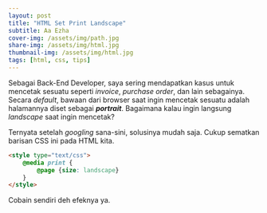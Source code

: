 ```yaml
---
layout: post
title: "HTML Set Print Landscape"
subtitle: Aa Ezha
cover-img: /assets/img/path.jpg
share-img: /assets/img/html.jpg
thumbnail-img: /assets/img/html.jpg
tags: [html, css, tips]
---
```


Sebagai Back-End Developer, saya sering mendapatkan kasus untuk mencetak sesuatu seperti *invoice*, *purchase order*, dan lain sebagainya. Secara *default*, bawaan dari browser saat ingin mencetak sesuatu adalah halamannya diset sebagai ***portrait***. Bagaimana kalau ingin langsung *landscape* saat ingin mencetak?

Ternyata setelah *googling* sana-sini, solusinya mudah saja. Cukup sematkan barisan CSS ini pada HTML kita.

```html
<style type="text/css">
    @media print {
        @page {size: landscape}
    }
</style>
```

Cobain sendiri deh efeknya ya.